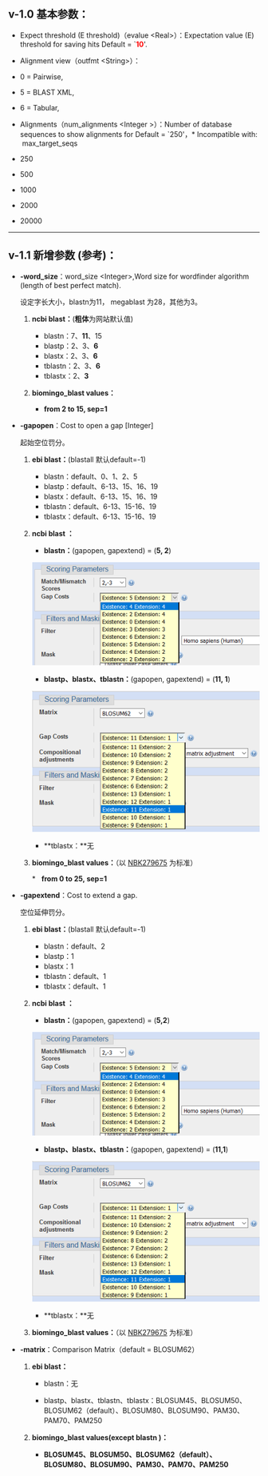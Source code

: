 ## v-1.0 基本参数：
*   Expect threshold (E threshold)（evalue &lt;Real&gt;）：Expectation value (E) threshold for saving hits Default = `**<font color="#ff0000">10</font>**'.
*   Alignment view（outfmt &lt;String&gt;）：

   *   0 = Pairwise,
   *   5 = BLAST XML,
   *   6 = Tabular,

*   Alignments（num_alignments &lt;Integer &gt;）：Number of database sequences to show alignments for Default = `250'，* Incompatible with:  max_target_seqs

   *   250
   *   500
   *   1000
   *   2000
   *   20000

----

## v-1.1 新增参数 (参考)：

*  **-word_size**：word_size &lt;Integer&gt;,Word size for wordfinder algorithm (length of best perfect match).

   设定字长大小，blastn为11， megablast 为28，其他为3。

   1. **ncbi blast：**(**粗体**为网站默认值)
      * blastn：7、**11**、15
      *   blastp：2、3、**6**
      *   blastx：2、3、**6**
      *   tblastn：2、3、**6**
      *   tblastx：2、**3**

   2. **biomingo_blast values：**
      *   **from 2 to 15, sep=1**

*  **-gapopen**：Cost to open a gap \[Integer\]

   起始空位罚分。

   1. **ebi blast：**(blastall 默认default=-1)

      *   blastn：default、0、1、2、5
      *   blastp：default、6-13、15、16、19
      *   blastx：default、6-13、15、16、19
      *   tblastn：default、6-13、15-16、19
      *   tblastx：default、6-13、15-16、19

   2. **ncbi blast ：**

      *   **blastn：**(gapopen, gapextend) = (**5, 2**)
   
      ![blastn](https://github.com/CNGB-DC/Biomigo/blob/master/Images/blastn_gap_parameter.png)
   
      *   **blastp、blastx、tblastn：**(gapopen, gapextend) = (**11, 1**)
   
      ![blastp](https://github.com/CNGB-DC/Biomigo/blob/master/Images/blastp-x_gap_parameter.png)
   
      *   **tblastx：**无
   
   3. **biomingo_blast values：**（以 [NBK279675](https://www.ncbi.nlm.nih.gov/books/NBK279675/) 为标准）
   
      *   **from 0 to 25, sep=1**
      
*  **-gapextend**：Cost to extend a gap.

   空位延伸罚分。

   1. **ebi blast：**(blastall 默认default=-1)

      *   blastn：default、2
      *   blastp：1
      *   blastx：1
      *   tblastn：default、1
      *   tblastx：default、1

   2. **ncbi blast ：**

      *   **blastn：**(gapopen, gapextend) = (**5,2**)
   
      ![blastn](https://github.com/CNGB-DC/Biomigo/blob/master/Images/blastn_gap_parameter.png)
   
      *   **blastp、blastx、tblastn：**(gapopen, gapextend) = (**11,1**)
   
      ![blastp](https://github.com/CNGB-DC/Biomigo/blob/master/Images/blastp-x_gap_parameter.png)
      
      *   **tblastx：**无

   3. **biomingo_blast values：**（以 [NBK279675](https://www.ncbi.nlm.nih.gov/books/NBK279675/) 为标准）

*  **-matrix**：Comparison Matrix（default = BLOSUM62）

   1. **ebi blast：**

      *   blastn：无
   
      *   blastp、blastx、tblastn、tblastx：BLOSUM45、BLOSUM50、BLOSUM62（default）、BLOSUM80、BLOSUM90、PAM30、PAM70、PAM250

   2. **biomingo_blast values(except blastn )：**

      *   **BLOSUM45、BLOSUM50、BLOSUM62（default）、BLOSUM80、BLOSUM90、PAM30、PAM70、PAM250**

